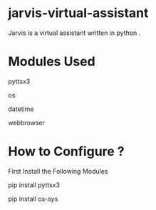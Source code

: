 # jarvis-virtual-assistant

Jarvis is a virtual assistant written in python .

# Modules Used

pyttsx3

os

datetime

webbrowser

# How to Configure ?

First Install the Following Modules

pip install pyttsx3

pip install os-sys
